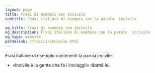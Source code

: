 ```yaml
---
layout: page
title: Frasi di esempio con incivile 
subtitle: Frasi italiane di esempio con la parola  incivile

og_title: Frasi di esempio con incivile 
og_description: Frasi italiane di esempio con la parola  incivile
og_type: website
permalink: /frasi/i/incivile.html
---
```


Frasi italiane di esempio contenenti la parola incivile:


- «Incivile è la gente che fa i linciaggi!» ribatté lei.
